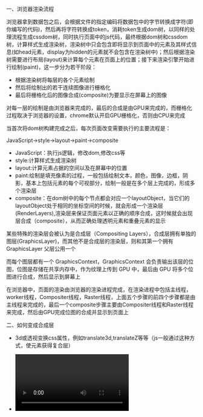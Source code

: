 一、浏览器渲染流程

浏览器拿到数据包之后，会根据文件的指定编码将数据包中的字节转换成字符(即你编写的代码)，然后再将字符转换成token，消耗token生成dom树，以同样的处理流程生成cssdom树，同时执行页面中的js代码，最终根据dom树和cssdom树，计算样式生成渲染树，渲染树中只会包含即将显示到页面中的元素及其样式信息(如head元素，display为hidden的元素就不会包含在渲染树中)；然后根据渲染树需要进行布局(layout)来计算每个元素在页面上的位置；接下来渲染引擎开始进行绘制(paint)，这一步分为若干阶段：

* 根据渲染树将每层的各个元素绘制
* 然后将绘制出的若干连续图像进行栅格化
* 最后将栅格化后的图像合成(composite)为要显示在屏幕上的图像

对每一层的绘制是由浏览器来完成的，最后的合成是由GPU来完成的，而栅格化过程取决于浏览器的设置，chrome默认开启GPU栅格化，否则由CPU来完成

当首次将dom树构建完成之后，每次页面改变需要执行的主要流程是：

JavaScript->style->layout->paint->composite

* JavaScript：执行js逻辑，修改dom,修改css等
* style:计算样式生成渲染树
* layout:计算元素占据的空间以及在屏幕中的位置
* paint:绘制是填充像素的过程，一般包括绘制文本，颜色，图像，边框，阴影，基本上包括元素的每个可视部分，绘制一般是在多个层上完成的，形成多个渲染层
* composite：在dom树中的每个节点都会对应一个layoutObject，当它们的layoutObject处于相同的坐标空间的时候，就会形成一个渲染层(RenderLayers),渲染层来保证页面元素以正确的顺序合成，这时候就会出现层合成（composite），从而正确处理透明元素和重叠元素的显示

某些特殊的渲染层会被认为是合成层（Compositing Layers），合成层拥有单独的图层(GraphicsLayer)，而其他不是合成层的渲染层，则和其第一个拥有 GraphicsLayer 父层公用一个

而每个图层都有一个 GraphicsContext，GraphicsContext 会负责输出该层的位图，位图是存储在共享内存中，作为纹理上传到 GPU 中，最后由 GPU 将多个位图进行合成，然后显示到屏幕上

在浏览器中，页面的渲染由浏览器的渲染进程完成，在渲染进程中包括主线程，worker线程，Compositer线程，Raster线程，上面五个步骤的前四个步骤都是由主线程来完成的，最后一个composite步骤主要由Compositer线程和Raster线程来完成，然后由GPU完成位图的合成并显示到页面上

二、如何变成合成层

* 3d或透视变换css属性，例如translate3d,translateZ等等（js一般通过这种方式，使元素获得复合层）

* <video><iframe><canvas><webgl>等元素

* 混合插件（如flash）。

* 元素自身的 opacity和transform 做 CSS 动画

* 拥有css过滤器的元素

* 使用will-change属性

* position:fixed

* 元素有一个 z-index 较低且包含一个复合层的兄弟元素(换句话说就是该元素在复合层上面渲染)

三、合成层的优点

* 合成层的位图，会交由 GPU 合成，比 CPU 处理要快

* 当需要 repaint 时，只需要 repaint 本身，不会影响到其他的层
    
* 对于 transform 和 opacity 效果，不会触发 layout 和 paint

注意：

    * 提升到合成层后合成层的位图会交GPU处理，但请注意，仅仅只是合成的处理（把绘图上下文的位图输出进行组合）需要用到GPU，生成合成层的位图处理（绘图上下文的工作）是需要CPU。当需要repaint的时候可以只repaint本身，不影响其他层，但是paint之前还有style， layout,那就意味着即使合成层只是repaint了自己，但style和layout本身就很占用时间
    
    * 仅仅是transform和opacity不会引发layout 和paint，那么其他的属性不确定

总结合成层的优势：一般一个元素开启硬件加速后会变成合成层，可以独立于普通文档流中，改动后可以避免整个页面重绘，提升性能

四、transform 和 opacity提高动画的流畅度

假如我们a元素和b元素，我们将a元素使用left属性，做一个移动动画：

	<style>
		#a, #b {
		 position: absolute;
		}
		
		#a {
		 left: 10px;
		 top: 10px;
		 z-index: 2;
		 animation: move 1s linear;
		}
		
		#b {
		 left: 50px;
		 top: 50px;
		 z-index: 1;
		}
		
		@keyframes move {
		 from { left: 30px; }
		 to { left: 100px; }
		}
	</style>
	<div id="#a">A</div>
	<div id="#b">B</div>

这种情况对于动画的每一帧，浏览器会计算元素的几何形状，渲染新状态的图像，并把它们发送给GPU。因为重排和重绘发生在动画的每一帧，一个有效避免reflow和repaint的方式是我们仅仅画两个图像；一个是a元素，一个是b元素及整个页面；我们将这两张图片发送给GPU，然后动画发生的时候；只做两张图片相对对方的平移

我们使用translate来代替left：

	<style>
		#a, #b {
		 position: absolute;
		}
		
		#a {
		 left: 10px;
		 top: 10px;
		 z-index: 2;
		 animation: move 1s linear;
		}
		
		#b {
		 left: 50px;
		 top: 50px;
		 z-index: 1;
		}
		
		@keyframes move {
		 from { transform: translateX(0); }
		 to { transform: translateX(70px); }
		}
	</style>
	<div id="#a">A</div>
	<div id="#b">B</div>

浏览器在动画执行之前就知道动画如何开始和结束，因为浏览器没有看到需要reflow和repaint的操作；浏览器就会画两张图像作为复合层，并将它们传入GPU

* 这样做有两个优势：

     * 动画将会非常流畅

     * 动画不在绑定到CPU，即使js执行大量的工作；动画依然流畅


五、GPU动画的优点和缺点

* 每秒60帧，动画平滑、流畅

* 一个合适的动画工作在一个单独的线程，它不会被大量的js计算阻塞

* 3D“变换”是便宜的

缺点：

    * 提升一个元素到复合层需要额外的重绘，有时这是慢的。（即我们得到的是一个全层重绘，而不是一个增量）

    * 绘图层必须传输到GPU。取决于层的数量和传输可能会非常缓慢。这可能让一个元素在中低档设备上闪烁

    * 每个复合层都需要消耗额外的内存，过多的内存可能导致浏览器的崩溃

    * 如果你不考虑隐式合成，而使用重绘；会导致额外的内存占用，并且浏览器崩溃的概率是非常高的

六、提高动画性能

* 提高动画性能，减少动画卡顿的主要目标是减少reflow和rapaint

1.js动画和css动画比较

(1)js动画

* 缺点：JavaScript在浏览器的主线程中运行，而其中还有很多其他需要运行的JavaScript、样式计算、布局、绘制等对其干扰。这也就导致了线程可能出现阻塞，从而造成丢帧的情况

* 优点：JavaScript的动画与CSS预先定义好的动画不同，可以在其动画过程中对其进行控制：开始、暂停、回放、中止、取消都是可以做到的。而且一些动画效果，比如视差滚动效果，只有JavaScript能够完成
CSS动画

(2)css动画

* 缺点：缺乏强大的控制能力。而且很难以有意义的方式结合到一起，使得动画变得复杂且易于出问题

* 优点：浏览器可以对动画进行优化。它必要时可以创建图层，然后在主线程之外运行

(3)注意

* 动画开始时，都会触发一次paint
    
* 对于纯css3操作transform和opacity的动画，在动画开始时，浏览器会自动将动画元素提升为合成层，但是在动画结束后，合成层会失效。在动画结束后(合成层失效)的那一帧，浏览器是会触发Paint的。如果我们强制将动画元素提升为合成层，动画结束后的那一帧，就不会触发Paint了
    
* 对于js操作css3的transform和opacity的动画，在动画过程中，浏览器不会自动将动画元素提升为合成层，但是也不会触发Paint。在动画结束的那一帧，不管我们是否强制将动画元素提升为合成层，当页面动画元素嵌套复杂时，可能会触发Paint

   
2.性能优化

(1)避免隐式合成

* 保持动画的对象的z-index尽可能的高。理想的，这些元素应该是body元素的直接子元素。当然，这不是总可能的。所以你可以克隆一个元素，把它放在body元素下仅仅是为了做动画

* 将元素上设置will-change CSS属性，元素上有了这个属性，浏览器会提升这个元素成为一个复合层（不是总是）。这样动画就可以平滑的开始和结束。但是不要滥用这个属性，否则会大大增加内存消耗

(2)开启GPU硬件加速

* 浏览器的GPU加速功能是将需要进行动画的元素提升到一个独立的层（layer），这样就可以避免浏览器进行重新布局（Reflow）和绘制（Repaint），将原先的浏览器使用CPU绘制位图来实现的动画效果转为让GPU使用图层合成（composite）来实现，如果两张图层内部没有发生改变，浏览器就不再进行布局和绘制，直接使用GPU的缓存来绘制每个图层，GPU只负责将各个图层合成来实现动画，这就可以充分利用GPU的资源和优势，减轻CPU的负载，可以使动画更流畅。通过改变两张图片之间的相对位置代替绘制一张图片的每一帧来实现动画，虽然视觉效果相同，但省去了许多绘制的时间。

* 为了让浏览器将动画元素提升到一个独立的层，可以使用transform和opacity属性来实现动画，当设置了这两个属性之一时，浏览器会自动进行这一优化操作（透明度的变化可以通过GPU改变a通道来实现，不需要浏览器进行重绘）。对于上面的动画，可以改变transform来代替改变left和top属性：

* 如果动画并不需要对transform和opacity属性做出改变，可以使用其他的方法强制浏览器为这些元素创建单独的层，比如设置一个没有效果的样式：transform：translateZ(0);这不会对元素的实际样式做出改变。但这是一种hack，规范的做法是使用will-change属性，设置它的值为需要做变换的属性，如will-change: left;浏览器就会知道left这个属性会发生变化，因此会开启硬件加速优化性能。

(3)减小复合层的尺寸

比如一张图片，开始的时候可以将它的尺寸设置的很小，然后再scale将它们放大，这样可以减少大量存储空间

	<div id="a"></div>
	<div id="b"></div>
	
	<style>
		#a, #b {
		 will-change: transform;
		}
		
		#a {
		 width: 100px;
		 height: 100px;
		}
		
		#b {
		 width: 10px;
		 height: 10px;
		 transform: scale(10);
		}
	</style>


(4)用css动画而不是js动画

* css动画有一个重要的特性，它是完全工作在GPU上。因为你声明了一个动画如何开始和如何结束，浏览器会在动画开始前准备好所有需要的指令；并把它们发送给GPU。而如果使用js动画，浏览器必须计算每一帧的状态；为了保证平滑的动画，我们必须在浏览器主线程计算新状态；把它们发送给GPU至少60次每秒。除了计算和发送数据比css动画要慢，主线程的负载也会影响动画； 当主线程的计算任务过多时，会造成动画的延迟、卡顿。所以尽可能地使用基于css的动画，不仅仅更快；也不会被大量的js计算所阻塞








